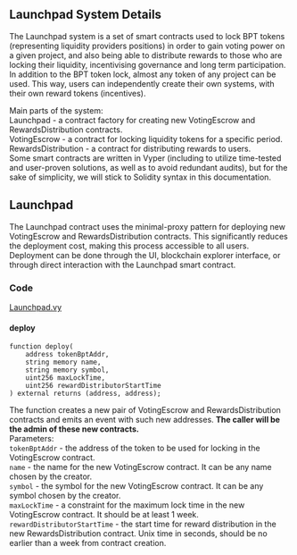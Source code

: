 ## Launchpad System Details

The Launchpad system is a set of smart contracts used to lock BPT tokens (representing liquidity providers positions) in order to gain voting power on a given project, and also being able to distribute rewards to those who are locking their liquidity, incentivising governance and long term participation.  
In addition to the BPT token lock, almost any token of any project can be used. This way, users can independently create their own systems, with their own reward tokens (incentives).

Main parts of the system:  
Launchpad - a contract factory for creating new VotingEscrow and RewardsDistribution contracts.  
VotingEscrow - a contract for locking liquidity tokens for a specific period.  
RewardsDistribution - a contract for distributing rewards to users.  
Some smart contracts are written in Vyper (including to utilize time-tested and user-proven solutions, as well as to avoid redundant audits), but for the sake of simplicity, we will stick to Solidity syntax in this documentation.  


## Launchpad
The Launchpad contract uses the minimal-proxy pattern for deploying new VotingEscrow and RewardsDistribution contracts. This significantly reduces the deployment cost, making this process accessible to all users. Deployment can be done through the UI, blockchain explorer interface, or through direct interaction with the Launchpad smart contract.


### Code  
[Launchpad.vy](../contracts/Launchpad.vy)

#### deploy
```
function deploy(
    address tokenBptAddr,
    string memory name,
    string memory symbol,
    uint256 maxLockTime,
    uint256 rewardDistributorStartTime
) external returns (address, address);
```

The function creates a new pair of VotingEscrow and RewardsDistribution contracts and emits an event with such new addresses. **The caller will be the admin of these new contracts.**  
Parameters:  
`tokenBptAddr` - the address of the token to be used for locking in the VotingEscrow contract.  
`name` - the name for the new VotingEscrow contract. It can be any name chosen by the creator.  
`symbol` - the symbol for the new VotingEscrow contract. It can be any symbol chosen by the creator.  
`maxLockTime` - a constraint for the maximum lock time in the new VotingEscrow contract. It should be at least 1 week.  
`rewardDistributorStartTime` - the start time for reward distribution in the new RewardsDistribution contract. Unix time in seconds, should be no earlier than a week from contract creation.  
